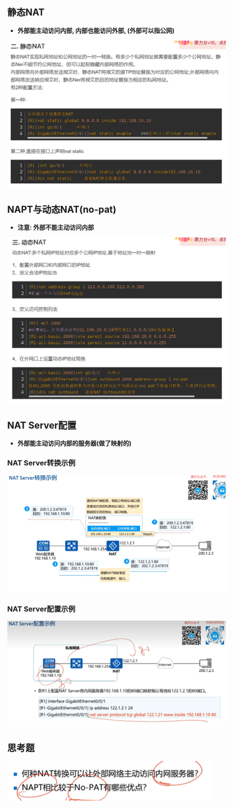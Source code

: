 ## 静态NAT

* **外部能主动访问内部, 内部也能访问外部, (外部可以指公网)**

![1698861207171](image/nat配置/1698861207171.png)

## NAPT与动态NAT(no-pat)

* **注意: 外部不能主动访问内部**

![1698861170472](image/nat配置/1698861170472.png)

## NAT Server配置

* **外部能主动访问内部的服务器(做了映射的)**

### NAT Server转换示例

![1698076392489](image/nat配置/1698076392489.png)

### NAT Server配置示例

![1698075961615](image/nat配置/1698075961615.png)

## 思考题

![1698076507399](image/nat配置/1698076507399.png)
